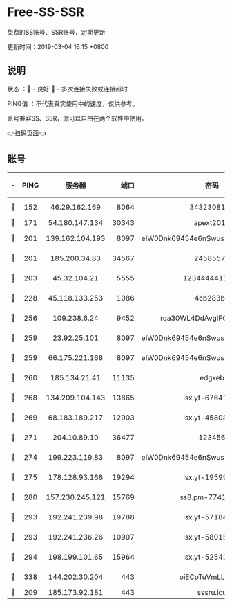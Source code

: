 # Free-SS-SSR

免费的SS账号、SSR账号，定期更新

更新时间：2019-03-04 16:15 +0800

## 说明

状态     ：🙂 - 良好 🙁 - 多次连接失败或连接超时

PING值   ：不代表真实使用中的速度，仅供参考。

账号兼容SS、SSR，你可以自由在两个软件中使用。

👉[扫码页面](https://liesauer.github.io/free-ss-ssr.github.io/)👈

## 账号

|-|PING|服务器|端口|密码|加密方式|区域|
|:----:|:----:|:-----:|-----:|:----:|:----:|:----:|
|🙂|152|46.29.162.169|8064|3432308177|aes-256-cfb|RU|
|🙂|171|54.180.147.134|30343|apext2019|chacha20|KR|
|🙂|201|139.162.104.193|8097|eIW0Dnk69454e6nSwuspv9DmS201tQ0D|aes-256-cfb|JP|
|🙂|201|185.200.34.83|34567|24585575|aes-256-cfb|US|
|🙂|203|45.32.104.21|5555|1234444411111|aes-256-cfb|SG|
|🙂|228|45.118.133.253|1086|4cb283b8|aes-256-cfb|SG|
|🙂|256|109.238.6.24|9452|rqa30WL4DdAvgIFG6Fs3znzTa|aes-256-cfb|FR|
|🙂|259|23.92.25.101|8097|eIW0Dnk69454e6nSwuspv9DmS201tQ0D|aes-256-cfb|US|
|🙂|259|66.175.221.168|8097|eIW0Dnk69454e6nSwuspv9DmS201tQ0D|aes-256-cfb|US|
|🙂|260|185.134.21.41|11135|edgkeb|aes-256-cfb|GB|
|🙂|268|134.209.104.143|13865|isx.yt-67641153|aes-256-cfb|SG|
|🙂|269|68.183.189.217|12903|isx.yt-45808180|aes-256-cfb|SG|
|🙂|271|204.10.89.10|36477|123456|aes-256-cfb|US|
|🙂|274|199.223.119.83|8097|eIW0Dnk69454e6nSwuspv9DmS201tQ0D|aes-256-cfb|US|
|🙂|275|178.128.93.168|19294|isx.yt-19599027|aes-256-cfb|SG|
|🙂|280|157.230.245.121|15769|ss8.pm-77417708|aes-256-cfb|SG|
|🙂|293|192.241.239.98|19788|isx.yt-57184627|aes-256-cfb|US|
|🙂|293|192.241.236.26|10907|isx.yt-58015517|aes-256-cfb|US|
|🙂|294|198.199.101.65|15964|isx.yt-52541316|aes-256-cfb|US|
|🙂|338|144.202.30.204|443|oiECpTuVmLLxk4Ts|aes-256-cfb|US|
|🙂|209|185.173.92.181|443|sssru.icu|rc4-md5|RU|
